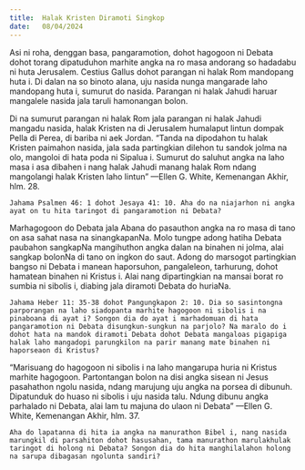 ```yaml
---
title:  Halak Kristen Diramoti Singkop
date:   08/04/2024
---
```


Asi ni roha, denggan basa, pangaramotion, dohot hagogoon ni Debata dohot torang dipatuduhon marhite angka na ro masa andorang so hadadabu ni huta Jerusalem. Cestius Gallus dohot parangan ni halak Rom mandopang huta i. Di dalan na so binoto alana, uju nasida nunga mangarade laho mandopang huta i, sumurut do nasida. Parangan ni halak Jahudi haruar mangalele nasida jala taruli hamonangan bolon.

Di na sumurut parangan ni halak Rom jala parangan ni halak Jahudi mangadu nasida, halak Kristen na di Jerusalem humalaput lintun dompak Pella di Perea, di bariba ni aek Jordan. “Tanda na dipodahon tu halak Kristen paimahon nasida, jala sada partingkian dilehon tu sandok jolma na olo, mangoloi di hata poda ni Sipalua i. Sumurut do saluhut angka na laho masa i asa dibahen i nang halak Jahudi manang halak Rom ndang mangolangi halak Kristen laho lintun” —Ellen G. White, Kemenangan Akhir, hlm. 28.

`Jahama Psalmen 46: 1 dohot Jesaya 41: 10. Aha do na niajarhon ni angka ayat on tu hita taringot di pangaramotion ni Debata?`

Marhagogoon do Debata jala Abana do pasauthon angka na ro masa di tano on asa sahat nasa na sinangkapanNa. Molo tungpe adong hatiha Debata paubahon sangkapNa mangihuthon angka dalan na binahen ni jolma, alai sangkap bolonNa di tano on ingkon do saut. Adong do marsogot partingkian bangso ni Debata i manean haporsuhon, pangaleleon, tarhurung, dohot hamatean binahen ni Kristus i. Alai nang dipartingkian na mansai borat ro sumbia ni sibolis i, diabing jala diramoti Debata do huriaNa.

`Jahama Heber 11: 35-38 dohot Pangungkapon 2: 10. Dia so sasintongna parporangan na laho siadopanta marhite hagogoon ni sibolis i na pinaboana di ayat i? Songon dia do ayat i marhadomuan di hata pangaramotion ni Debata disungkun-sungkun na parjolo? Na maralo do i dohot hata na mandok diramoti Debata dohot Debata mangaloas pigapiga halak laho mangadopi parungkilon na parir manang mate binahen ni haporseaon di Kristus?`

“Marisuang do hagogoon ni sibolis i na laho mangarupa huria ni Kristus marhite hagogoon. Partontangan bolon na disi angka sisean ni Jesus pasahathon ngolu nasida, ndang marujung uju angka na porsea di dibunuh. Dipatunduk do huaso ni sibolis i uju nasida talu. Ndung dibunu angka parhalado ni Debata, alai lam tu majuna do ulaon ni Debata” —Ellen G. White, Kemenangan Akhir, hlm. 37.

`Aha do lapatanna di hita ia angka na manurathon Bibel i, nang nasida marungkil di parsahiton dohot hasusahan, tama manurathon marulakhulak taringot di holong ni Debata? Songon dia do hita manghilalahon holong na sarupa dibagasan ngolunta sandiri?`